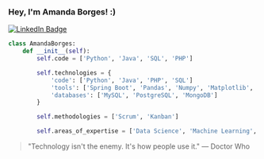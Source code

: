 ### Hey, I'm Amanda Borges! :)

[![LinkedIn Badge](https://img.shields.io/badge/LinkedIn-Profile-informational?style=flat&logo=linkedin&logoColor=white&color=0D76A8)](https://www.linkedin.com/in/amandadecassiaborges/)

```python
class AmandaBorges:
    def __init__(self):
        self.code = ['Python', 'Java', 'SQL', 'PHP']

        self.technologies = {
            'code': ['Python', 'Java', 'PHP', 'SQL']
            'tools': ['Spring Boot', 'Pandas', 'Numpy', 'Matplotlib', 'Scikit-learn', 'TensorFlow'],
            'databases': ['MySQL', 'PostgreSQL', 'MongoDB']
        }

        self.methodologies = ['Scrum', 'Kanban']

        self.areas_of_expertise = ['Data Science', 'Machine Learning', 'Software Engineering', 'Project Management']
```
> "Technology isn't the enemy. It's how people use it." — Doctor Who
